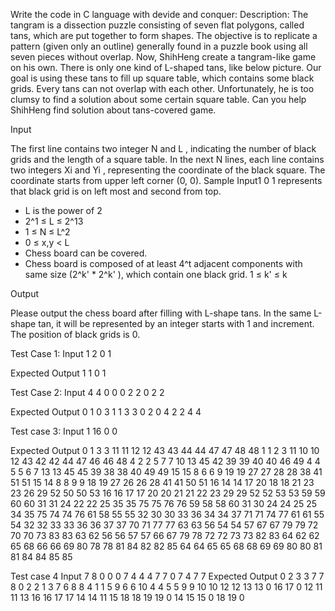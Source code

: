 Write the code in C language with devide and conquer:
Description:
The tangram is a dissection puzzle consisting of seven flat polygons, called tans, which are put together to
form shapes. The objective is to replicate a pattern (given only an outline) generally found in a puzzle book
using all seven pieces without overlap.
Now, ShihHeng create a tangram-like game on his own. There is only one kind of L-shaped tans, like below
picture. Our goal is using these tans to fill up square table, which contains some black grids. Every tans can
not overlap with each other.
Unfortunately, he is too clumsy to find a solution about some certain square table. Can you help ShihHeng
find solution about tans-covered game.

Input

The first line contains two integer N and L , indicating the number of black grids and the length of a square
table. In the next N lines, each line contains two integers Xi and Yi , representing the coordinate of the black
square. The coordinate starts from upper left corner (0, 0).
Sample Input1 0 1 represents that black grid is on left most and second from top.
* L is the power of 2
* 2^1 ≤ L ≤ 2^13
* 1 ≤ N ≤ L^2
* 0 ≤ x,y < L
* Chess board can be covered.
* Chess board is composed of at least 4^t adjacent components with same size (2^k' * 2^k' ), which contain
one black grid. 1 ≤ k' ≤ k


Output

Please output the chess board after filling with L-shape tans. In the same L-shape tan, it will be represented by an integer starts with 1 and increment. The position of black grids is 0.

Test Case 1:
Input
1 2
0 1

Expected Output
1 1
0 1

Test Case 2:
Input
4 4
0 0
0 2
2 0
2 2

Expected Output
0 1 0 3
1 1 3 3
0 2 0 4
2 2 4 4

Test case 3:
Input
1 16
0 0

Expected Output
0 1 3 3 11 11 12 12 43 43 44 44 47 47 48 48
1 1 2 3 11 10 10 12 43 42 42 44 47 46 46 48
4 2 2 5 7 7 10 13 45 42 39 39 40 40 46 49
4 4 5 5 6 7 13 13 45 45 39 38 38 40 49 49
15 15 8 6 6 9 19 19 27 27 28 28 38 41 51 51
15 14 8 8 9 9 18 19 27 26 26 28 41 41 50 51
16 14 14 17 20 18 18 21 23 23 26 29 52 50 50 53
16 16 17 17 20 20 21 21 22 23 29 29 52 52 53 53
59 59 60 60 31 31 24 22 22 25 35 35 75 75 76 76
59 58 58 60 31 30 24 24 25 25 34 35 75 74 74 76
61 58 55 55 32 30 30 33 36 34 34 37 71 71 74 77
61 61 55 54 32 32 33 33 36 36 37 37 70 71 77 77
63 63 56 54 54 57 67 67 79 79 72 70 70 73 83 83
63 62 56 56 57 57 66 67 79 78 72 72 73 73 82 83
64 62 62 65 68 66 66 69 80 78 78 81 84 82 82 85
64 64 65 65 68 68 69 69 80 80 81 81 84 84 85 85

Test case 4
Input
7 8
0 0
0 7
4 4
4 7
7 0
7 4
7 7
Expected Output
0 2 3 3 7 7 8 0
2 2 1 3 7 6 8 8
4 1 1 5 9 6 6 10
4 4 5 5 9 9 10 10
12 12 13 13 0 16 17 0
12 11 11 13 16 16 17 17
14 14 11 15 18 18 19 19
0 14 15 15 0 18 19 0